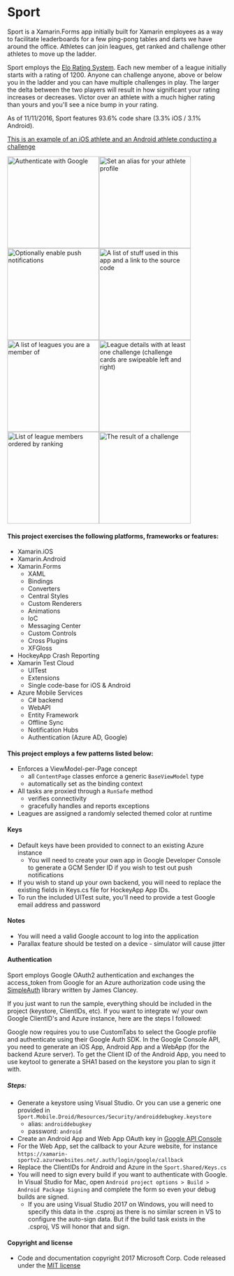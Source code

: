# Sport

Sport is a Xamarin.Forms app initially built for Xamarin employees as a way to facilitate leaderboards for a few ping-pong tables and darts we have around the office. Athletes can join leagues, get ranked and challenge other athletes to move up the ladder.

Sport employs the [Elo Rating System](https://en.wikipedia.org/wiki/Elo_rating_system). Each new member of a league initially starts with a rating of 1200. Anyone can challenge anyone, above or below you in the ladder and you can have multiple challenges in play. The larger the delta between the two players will result in how significant your rating increases or decreases. Victor over an athlete with a much higher rating than yours and you'll see a nice bump in your rating.

As of 11/11/2016, Sport features 93.6% code share (3.3% iOS / 3.1% Android).

[This is an example of an iOS athlete and an Android athlete conducting a challenge](https://www.youtube.com/watch?v=GmdvxDVluRA)

<img src="https://raw.githubusercontent.com/xamarin/Sport/master/Resources/Screenshots/welcome_auth.png" alt="Authenticate with Google" Width="210" /><img src="https://raw.githubusercontent.com/xamarin/Sport/master/Resources/Screenshots/welcome_alias.png" alt="Set an alias for your athlete profile" Width="210" /><img src="https://raw.githubusercontent.com/xamarin/Sport/master/Resources/Screenshots/welcome_push.png" alt="Optionally enable push notifications" Width="210" /><img src="https://raw.githubusercontent.com/xamarin/Sport/master/Resources/Screenshots/about.png" alt="A list of stuff used in this app and a link to the source code" Width="210" /><img src="https://raw.githubusercontent.com/xamarin/Sport/master/Resources/Screenshots/league_list.png" alt="A list of leagues you are a member of" Width="210" /><img src="https://raw.githubusercontent.com/xamarin/Sport/master/Resources/Screenshots/league_details.png" alt="League details with at least one challenge (challenge cards are swipeable left and right)" Width="210" /><img src="https://raw.githubusercontent.com/xamarin/Sport/master/Resources/Screenshots/leaderboard.png" alt="List of league members ordered by ranking" Width="210" /><img src="https://raw.githubusercontent.com/xamarin/Sport/master/Resources/Screenshots/challenge_result.png" alt="The result of a challenge" Width="210" />


#### This project exercises the following platforms, frameworks or features:
* Xamarin.iOS
* Xamarin.Android
* Xamarin.Forms
  * XAML
  * Bindings
  * Converters
  * Central Styles
  * Custom Renderers
  * Animations
  * IoC
  * Messaging Center
  * Custom Controls
  * Cross Plugins
  * XFGloss
* HockeyApp Crash Reporting
* Xamarin Test Cloud
  * UITest
  * Extensions
  * Single code-base for iOS & Android
* Azure Mobile Services
  * C# backend
  * WebAPI
  * Entity Framework
  * Offline Sync
  * Notification Hubs
  * Authentication (Azure AD, Google)


#### This project employs a few patterns listed below:
* Enforces a ViewModel-per-Page concept
  * all `ContentPage` classes enforce a generic `BaseViewModel` type
  * automatically set as the binding context
* All tasks are proxied through a `RunSafe` method
  * verifies connectivity
  * gracefully handles and reports exceptions
* Leagues are assigned a randomly selected themed color at runtime


#### Keys
* Default keys have been provided to connect to an existing Azure instance
  * You will need to create your own app in Google Developer Console to generate a GCM Sender ID if you wish to test out push notifications
* If you wish to stand up your own backend, you will need to replace the existing fields in Keys.cs file for HockeyApp App IDs.
* To run the included UITest suite, you'll need to provide a test Google email address and password


#### Notes
* You will need a valid Google account to log into the application
* Parallax feature should be tested on a device - simulator will cause jitter


#### Authentication
Sport employs Google OAuth2 authentication and exchanges the access_token from Google for an Azure authorization code using the [SimpleAuth](https://github.com/Clancey/SimpleAuth) library written by James Clancey.

If you just want to run the sample, everything should be included in the project (keystore, ClientIDs, etc). If you want to integrate w/ your own Google ClientID's and Azure instance, here are the steps I followed:

Google now requires you to use CustomTabs to select the Google profile and authenticate using their Google Auth SDK. In the Google Console API, you need to generate an iOS App, Android App and a WebApp (for the backend Azure server). To get the Client ID of the Android App, you need to use keytool to generate a SHA1 based on the keystore you plan to sign it with.

##### Steps:
* Generate a keystore using Visual Studio. Or you can use a generic one provided in `Sport.Mobile.Droid/Resources/Security/androiddebugkey.keystore`
  * alias: `androiddebugkey`
  * password: `android`
* Create an Android App and Web App OAuth key in [Google API Console](https://console.developers.google.com/apis/credentials)
* For the Web App, set the callback to your Azure website, for instance `https://xamarin-sportv2.azurewebsites.net/.auth/login/google/callback`
* Replace the ClientIDs for Android and Azure in the `Sport.Shared/Keys.cs`
* You will need to sign every build if you want to authenticate with Google. In Visual Studio for Mac, open `Android project options > Build > Android Package Signing` and complete the form so even your debug builds are signed.
  * If you are using Visual Studio 2017 on Windows, you will need to specify this data in the .csproj as there is no similar screen in VS to configure the auto-sign data. But if the build task exists in the .csproj, VS will honor that and sign.

#### Copyright and license
* Code and documentation copyright 2017 Microsoft Corp. Code released under the [MIT license](https://opensource.org/licenses/MIT)
